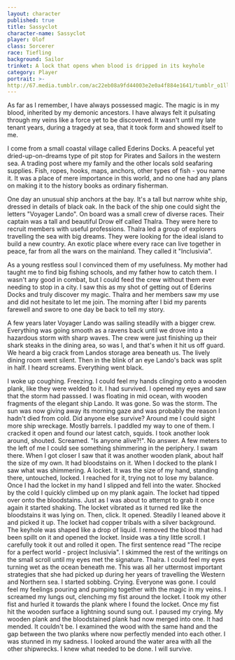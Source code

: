 ```yaml
---
layout: character
published: true
title: Sassyclot
character-name: Sassyclot
player: Olof
class: Sorcerer
race: Tiefling
background: Sailor
trinket: A lock that opens when blood is dripped in its keyhole
category: Player
portrait: >-
http://67.media.tumblr.com/ac22eb08a9fd44003e2e0a4f884e1641/tumblr_o1llmtXcyd1sjxgryo1_r2_1280.jpg
---
```

As far as I remember, I have always possessed magic. The magic is in my blood, inherited by my demonic ancestors. I have always felt it pulsating through my veins like a force yet to be discovered. It wasn't until my late tenant years, during a tragedy at sea, that it took form and showed itself to me.

I come from a small coastal village called Ederins Docks. A peaceful yet dried-up-on-dreams type of pit stop for Pirates and Sailors in the western sea. A trading post where my family and the other locals sold seafaring supplies. Fish, ropes, hooks, maps, anchors, other types of fish - you name it. It was a place of mere importance in this world, and no one had any plans on making it to the history books as ordinary fisherman.

One day an unusual ship anchors at the bay. It's a tall but narrow white ship, dressed in details of black oak. In the back of the ship one could sight the letters "Voyager Lando". On board was a small crew of diverse races. Their captain was a tall and beautiful Drow elf called Thalra. They were here to recruit members with useful professions. Thalra led a group of explorers travelling the sea with big dreams. They were looking for the ideal island to build a new country. An exotic place where every race can live together in peace, far from all the wars on the mainland. They called it "Inclusivia".

As a young restless soul I convinced them of my usefulness. My mother had taught me to find big fishing schools, and my father how to catch them. I wasn't any good in combat, but I could feed the crew without them ever needing to stop in a city. I saw this as my shot of getting out of Ederins Docks and truly discover my magic. Thalra and her members saw my use and did not hesitate to let me join. The morning after I bid my parents farewell and swore to one day be back to tell my story.

A few years later Voyager Lando was sailing steadily with a bigger crew. Everything was going smooth as a ravens back until we drove into a hazardous storm with sharp waves. The crew were just finishing up their shark steaks in the dining area, so was I, and that's when it hit us off guard. We heard a big crack from Landos storage area beneath us. The lively dining room went silent. Then in the blink of an eye Lando's back was split in half. I heard screams. Everything went black.

I woke up coughing. Freezing. I could feel my hands clinging onto a wooden plank, like they were welded to it. I had survived. I opened my eyes and saw that the storm had passsed. I was floating in mid ocean, with wooden fragments of the elegant ship Lando. It was gone. So was the storm. The sun was now giving away its morning gaze and was probably the reason I hadn't died from cold. Did anyone else survive? Around me I could sight more ship wreckage. Mostly barrels. I paddled my way to one of them. I cracked it open and found our latest catch, squids. I took another look around, shouted. Screamed. "Is anyone alive?!". No answer. A few meters to the left of me I could see something shimmering in the periphery. I swam there. When I got closer I saw that it was another wooden plank, about half the size of my own. It had bloodstains on it. When I docked to the plank I saw what was shimmering. A locket. It was the size of my hand, standing there, untouched, locked. I reached for it, trying not to lose my balance. Once I had the locket in my hand I slipped and fell into the water. Shocked by the cold I quickly climbed up on my plank again. The locket had tipped over onto the bloodstains. Just as I was about to attempt to grab it once again it started shaking. The locket vibrated as it turned red like the bloodstains it was lying on. Then, click. It opened. Steadily I leaned above it and picked it up. The locket had copper tribals with a silver background. The keyhole was shaped like a drop of liquid. I removed the blood that had been spillt on it and opened the locket. Inside was a tiny little scroll. I carefully took it out and rolled it open. The first sentence read "The recipe for a perfect world - project Inclusivia". I skimmed the rest of the writings on the small scroll until my eyes met the signature. Thalra. I could feel my eyes turning wet as the ocean beneath me. This was all her uttermost important strategies that she had picked up during her years of travelling the Western and Northern sea. I started sobbing. Crying. Everyone was gone. I could feel my feelings pouring and pumping together with the magic in my veins. I screamed my lungs out, clenching my fist around the locket. I took my other fist and hurled it towards the plank where I found the locket. Once my fist hit the wooden surface a lightning sound sung out. I paused my crying. My wooden plank and the bloodstained plank had now merged into one. It had mended. It couldn't be. I examined the wood with the same hand and the gap between the two planks where now perfectly mended into each other. I was stunned in my sadness. I looked around the water area with all the other shipwrecks. I knew what needed to be done. I will survive.
